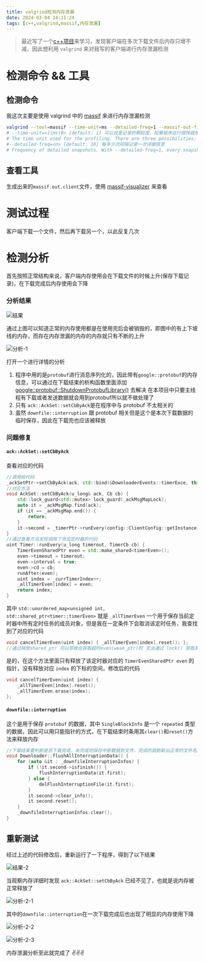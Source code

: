 ```yaml
---
title: valgrind检测内存泄漏
date: 2024-03-04 14:11:24
tags: [c++,valgrind,massif,内存泄漏]
---
```


> 最近写了一个[c++项目](https://github.com/kehaha-5/udp-transfiler)来学习，发现客户端在多次下载文件后内存只增不减，因此想利用 `valgrind` 来对我写的客户端进行内存泄漏检测

# 检测命令 && 工具

## 检测命令

我这次主要是使用 valgrind 中的 [massif](https://valgrind.org/docs/manual/ms-manual.html) 来进行内存泄漏检测

```bash
valgrind --tool=massif --time-unit=ms --detailed-freq=1 --massif-out-file=./valgrindCheck/massif.out.client ./build/TRANFILER_CLIENT 
# --time-unit=<i|ms|B> [default: i] 可以说是记录的颗粒度，如果程序运行很快就用B
# The time unit used for the profiling. There are three possibilities: instructions executed (i), which is good for most cases; real (wallclock) time (ms, i.e. milliseconds), which is sometimes useful; and bytes allocated/deallocated on the heap and/or stack (B), which is useful for very short-run programs, and for testing purposes, because it is the most reproducible across different machines.
#--detailed-freq=<n> [default: 10] 每多少次间隔记录一次详细信息
# Frequency of detailed snapshots. With --detailed-freq=1, every snapshot is detailed.
```

## 查看工具

生成出来的`massif.out.client`文件，使用 [massif-visualizer](https://apps.kde.org/zh-cn/massif-visualizer/) 来查看

# 测试过程
客户端下载一个文件，然后再下载另一个，以此反复几次

# 检测分析

首先按照正常结构来说，客户端内存使用会在下载文件的时候上升(保存下载记录)，在下载完成后内存使用会下降

### 分析结果
![结果](./res.png)

通过上图可以知道正常的内存使用都是在使用完后会被销毁的，即图中的有上下坡线的内存，而存在内存泄漏的内存的内存就只有不断的上升

![分析-1](./analysis-1.png)

打开一个进行详情的分析
1. 程序中用的是`protobuf`进行消息序列化的，因此带有`google::protobuf`的内存信息，可以通过在下载结束的析构函数里面添加 [google::protobuf::ShutdownProtobufLibrary()](https://protobuf.dev/getting-started/cpptutorial/#:~:text=Also%20notice%20the,clean%20up%20everything) 去解决 在本项目中只要主线程有下载或者发送数据就会用到protobuf所以就不做处理了
2. 只有 `ack::AckSet::setCbByAck`是在程序中与 protobuf 不太相关的
3. 虽然 `downfile::interruption` 跟 protobuf 相关但是这个是本次下载数据的临时保存，因此在下载完也应该被释放


### 问题修复

#### `ack::AckSet::setCbByAck`

查看对应的代码
```cpp
//调用段代码
_ackSetPtr->setCbByAck(ack, std::bind(&DownloaderEvents::timerExce, this, ack, resMsg));
//对应方法
void AckSet::setCbByAck(u_long& ack, Cb cb) {
    std::lock_guard<std::mutex> lock_guard(_ackMsgMapLock);
    auto it = _ackMsgMap.find(ack);
    if (it == _ackMsgMap.end()) {
        return;
    }
    it->second = _timerPtr->runEvery(config::ClientConfig::getInstance().getPacketsTimerOut(), cb);
}
//通过查看方法发现调用了添加定时器的代码
uint Timer::runEvery(u_long timerout, TimerCb cb) {
    TimerEvenSharedPtr even = std::make_shared<timerEven>();
    even->timeout = timerout;
    even->interval = true;
    even->cd = cb;
    runAfter(even);
    uint index = _currTimerIndex++;
    _allTimerEven[index] = even;
    return index;
}
```
其中 `std::unordered_map<unsigned int, std::shared_ptr<timer::timerEven>` 就是 `_allTimerEven` 一个用于保存当前定时器中所有定时任务的成员对象，但是我在一定条件下会取消该定时任务，我查找到了对应的代码
```cpp
void cancelTimerEven(uint index) { _allTimerEven[index].reset(); };
//通过释放shared_ptr 可以导致在获取超时even(weak_ptr)时 无法通过 lock() 获取其对象 从而得出该定时事件已经被取消
```

是的，在这个方法里面只有释放了该定时器对应的 `TimerEvenSharedPtr even` 的指针，没有释放对应 `index` 的下标的空间，修改后的代码
```cpp
void cancelTimerEven(uint index) {
    _allTimerEven[index].reset();
    _allTimerEven.erase(index);
};
```

#### `downfile::interruption`

这个是用于保存 `protobuf` 的数据，其中 `SingleBlockInfo` 是一个 `repeated` 类型的数据，因此可以用只能指针的方式，在下载结束时条用其`clear()`和`reset()`方法来释放内存
```cpp
//下载结束要判断是否下载完成，未完成则保存中断数据到文件，完成的就刷新出正常的文件名出来
void Downloader::flushAllInterruptionData() {
    for (auto &it : _downfileInterruptionInfos) {
        if (!it.second->isfinish()) {
            flushInterruptionData(it.first);
        } else {
            delFlushInterruptionFile(it.first);
        }
        it.second->clear_info();
        it.second.reset();
    }
    _downfileInterruptionInfos.clear();
}
```

## 重新测试

经过上述的代码修改后，重新运行了一下程序，得到了以下结果

![结果-2](./res2.png)

当观察内存详细时发现 `ack::AckSet::setCbByAck` 已经不见了，也就是说内存被正常释放了

![分析-2-1](./analysis-2-1.png)

其中的`downfile::interruption`在一次下载完成后也出现了明显的内存使用下降

![分析-2-2](./analysis-2-2.png)

![分析-2-3](./analysis-2-3.png)

内存泄漏分析至此就完成了 ✌✌✌